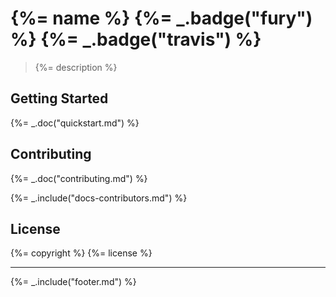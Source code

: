 # {%= name %} {%= _.badge("fury") %} {%= _.badge("travis") %}

> {%= description %}

## Getting Started
{%= _.doc("quickstart.md") %}

## Contributing
{%= _.doc("contributing.md") %}

{%= _.include("docs-contributors.md") %}


## License
{%= copyright %}
{%= license %}

***

{%= _.include("footer.md") %}